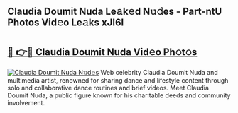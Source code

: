 ## Claudia Doumit Nuda Le𝚊k𝚎d N𝚞𝚍es - Part-ntU Photos Vid𝚎o Le𝚊ks xJI6l

# <h2><a href="http://fbduff.evod.top/?m=Claudia+Doumit+Nuda">🔗 👉🔴 Claudia Doumit Nuda Vid𝚎o Ph𝚘t𝚘s</a></h2>

[![Claudia Doumit Nuda N𝚞d𝚎s](https://i.imgur.com/8V9OHl7.gif)](http://fbduff.evod.top/?m=Claudia+Doumit+Nuda)
Web celebrity Claudia Doumit Nuda and multimedia artist, renowned for sharing dance and lifestyle content through solo and collaborative dance routines and brief videos. Meet Claudia Doumit Nuda, a public figure known for his charitable deeds and community involvement. 
